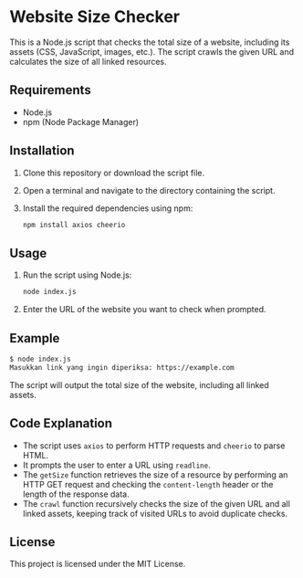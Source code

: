 # Website Size Checker

This is a Node.js script that checks the total size of a website, including its assets (CSS, JavaScript, images, etc.). The script crawls the given URL and calculates the size of all linked resources.

## Requirements

- Node.js
- npm (Node Package Manager)

## Installation

1. Clone this repository or download the script file.

2. Open a terminal and navigate to the directory containing the script.

3. Install the required dependencies using npm:

   ```sh
   npm install axios cheerio
   ```

## Usage

1. Run the script using Node.js:

   ```sh
   node index.js
   ```

2. Enter the URL of the website you want to check when prompted.

## Example

```sh
$ node index.js
Masukkan link yang ingin diperiksa: https://example.com
```

The script will output the total size of the website, including all linked assets.

## Code Explanation

- The script uses `axios` to perform HTTP requests and `cheerio` to parse HTML.
- It prompts the user to enter a URL using `readline`.
- The `getSize` function retrieves the size of a resource by performing an HTTP GET request and checking the `content-length` header or the length of the response data.
- The `crawl` function recursively checks the size of the given URL and all linked assets, keeping track of visited URLs to avoid duplicate checks.

## License

This project is licensed under the MIT License.